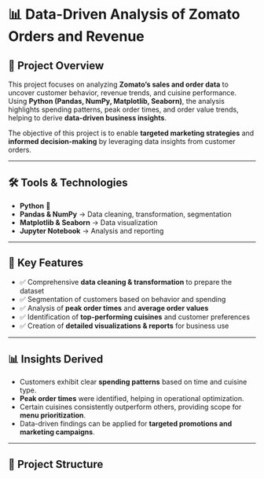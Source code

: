 # 📊 Data-Driven Analysis of Zomato Orders and Revenue  

## 📌 Project Overview  
This project focuses on analyzing **Zomato’s sales and order data** to uncover customer behavior, revenue trends, and cuisine performance. Using **Python (Pandas, NumPy, Matplotlib, Seaborn)**, the analysis highlights spending patterns, peak order times, and order value trends, helping to derive **data-driven business insights**.  

The objective of this project is to enable **targeted marketing strategies** and **informed decision-making** by leveraging data insights from customer orders.  

---

## 🛠️ Tools & Technologies  
- **Python** 🐍  
- **Pandas & NumPy** → Data cleaning, transformation, segmentation  
- **Matplotlib & Seaborn** → Data visualization  
- **Jupyter Notebook** → Analysis and reporting  

---

## 🔑 Key Features  
- ✅ Comprehensive **data cleaning & transformation** to prepare the dataset  
- ✅ Segmentation of customers based on behavior and spending  
- ✅ Analysis of **peak order times** and **average order values**  
- ✅ Identification of **top-performing cuisines** and customer preferences  
- ✅ Creation of **detailed visualizations & reports** for business use  

---

## 📊 Insights Derived  
- Customers exhibit clear **spending patterns** based on time and cuisine type.  
- **Peak order times** were identified, helping in operational optimization.  
- Certain cuisines consistently outperform others, providing scope for **menu prioritization**.  
- Data-driven findings can be applied for **targeted promotions and marketing campaigns**.  

---

## 📂 Project Structure  
